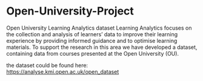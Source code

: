 # Open-University-Project
Open University Learning Analytics dataset
Learning Analytics focuses on the collection and analysis of learners’ data to improve their learning experience by providing informed guidance and to optimise learning materials. To support the research in this area we have developed a dataset, containing data from courses presented at the Open University (OU).

the dataset could be found here:
https://analyse.kmi.open.ac.uk/open_dataset

